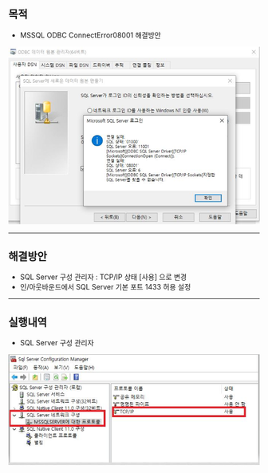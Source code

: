 ## 목적
- MSSQL ODBC ConnectError08001 해결방안

![ODBCConnectError08001](./img/ODBCConnectError08001.JPG)
___

## 해결방안
- SQL Server 구성 관리자 : TCP/IP 상태 [사용] 으로 변경
- 인/아웃바운드에서 SQL Server 기본 포트 1433 허용 설정
___

## 실행내역
- SQL Server 구성 관리자

![ODBCConnectError08001Solution0.JPG](./img/ODBCConnectError08001Solution0.JPG)


